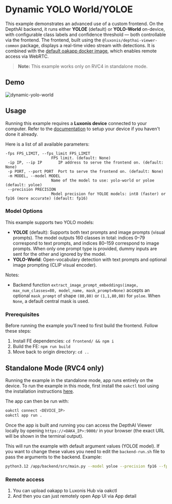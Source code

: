 # Dynamic YOLO World/YOLOE

This example demonstrates an advanced use of a custom frontend. On the DepthAI backend, it runs either **YOLOE** (default) or **YOLO-World** on-device, with configurable class labels and confidence threshold — both controllable via the frontend.
The frontend, built using the `@luxonis/depthai-viewer-common` package, displays a real-time video stream with detections. It is combined with the [default oakapp docker image](https://hub.docker.com/r/luxonis/oakapp-base), which enables remote access via WebRTC.

> **Note:** This example works only on RVC4 in standalone mode.

## Demo

![dynamic-yolo-world](media/dynamic_yolo_world.gif)

## Usage

Running this example requires a **Luxonis device** connected to your computer. Refer to the [documentation](https://docs.luxonis.com/software-v3/) to setup your device if you haven't done it already.

Here is a list of all available parameters:

```
-fps FPS_LIMIT, --fps_limit FPS_LIMIT
                    FPS limit. (default: None)
 -ip IP, --ip IP       IP address to serve the frontend on. (default: None)
 -p PORT, --port PORT  Port to serve the frontend on. (default: None)
 -m MODEL, --model MODEL
                    Name of the model to use: yolo-world or yoloe (default: yoloe)
 --precision PRECISION
                    Model precision for YOLOE models: int8 (faster) or fp16 (more accurate) (default: fp16)
```

### Model Options

This example supports two YOLO models:

- **YOLOE** (default): Supports both text prompts and image prompts (visual prompts). The model outputs 160 classes in total: indices 0–79 correspond to text prompts, and indices 80–159 correspond to image prompts. When only one prompt type is provided, dummy inputs are sent for the other and ignored by the model.
- **YOLO-World**: Open-vocabulary detection with text prompts and optional image prompting (CLIP visual encoder).

Notes:

- Backend function `extract_image_prompt_embeddings(image, max_num_classes=80, model_name, mask_prompt=None)` accepts an optional `mask_prompt` of shape `(80,80)` or `(1,1,80,80)` for `yoloe`. When `None`, a default central mask is used.

### Prerequisites

Before running the example you’ll need to first build the frontend. Follow these steps:

1. Install FE dependencies: `cd frontend/ && npm i`
2. Build the FE: `npm run build`
3. Move back to origin directory: `cd ..`

## Standalone Mode (RVC4 only)

Running the example in the standalone mode, app runs entirely on the device.
To run the example in this mode, first install the `oakctl` tool using the installation instructions [here](https://docs.luxonis.com/software-v3/oak-apps/oakctl).

The app can then be run with:

```bash
oakctl connect <DEVICE_IP>
oakctl app run .
```

Once the app is built and running you can access the DepthAI Viewer locally by opening `https://<OAK4_IP>:9000/` in your browser (the exact URL will be shown in the terminal output).

This will run the example with default argument values (YOLOE model). If you want to change these values you need to edit the `backend-run.sh` file to pass the arguments to the backend. Example:

```bash
python3.12 /app/backend/src/main.py --model yoloe --precision fp16 --fps_limit 10
```

### Remote access

1. You can upload oakapp to Luxonis Hub via oakctl
2. And then you can just remotely open App UI via App detail
